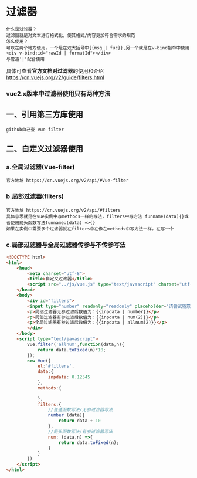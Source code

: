 # 过滤器
    什么是过滤器？
    过滤器就是对文本进行格式化，使其格式/内容更加符合需求的规范
    怎么使用？
    可以在两个地方使用，一个是在双大括号中{{msg | fuc}},另一个就是在v-bind指令中使用<div v-bind:id="rawId | formatId"></div>
    与管道'|'配合使用
具体可查看**官方文档对过滤器**的使用和介绍 https://cn.vuejs.org/v2/guide/filters.html

### vue2.x版本中过滤器使用只有两种方法
## 一、引用第三方库使用
    github自己查 vue filter
## 二、自定义过滤器使用
### a.全局过滤器(Vue-filter)
    官方地址 https://cn.vuejs.org/v2/api/#Vue-filter
### b.局部过滤器(filters)
    官方地址 https://cn.vuejs.org/v2/api/#filters
    具体意思就是在vue实例中与methods一样的写法，filters中写方法 funname(data){}或者使用箭头函数写法funname:(data) =>{}
    如果在实例中需要多个过滤器就在filters中在像在methods中写方法一样，在写一个
### c.局部过滤器与全局过滤器传参与不传参写法
```html
<!DOCTYPE html>
<html>
	<head>
		<meta charset="utf-8">
		<title>自定义过滤器</title>
		<script src="../js/vue.js" type="text/javascript" charset="utf-8"></script>
	</head>
	<body>
		<div id="filters">
		<input type="number" readonly="readonly" placeholder="请尝试随意输入数值" v-model="inpdata"/>
		<p>局部过滤器无参过滤后数值为：{{inpdata | number}}</p>
		<p>局部过滤器有参过滤后数值为：{{inpdata | num(2)}}</p>
		<p>全局过滤器有参过滤后数值为：{{inpdata | allnum(2)}}</p>
		</div>
	</body>
	<script type="text/javascript">
		Vue.filter('allnum',function(data,n){
			return data.toFixed(n)*10;
		});
		new Vue({
			el:'#filters',
			data:{
				inpdata: 0.12545
			},
			methods:{
				
			},
			filters:{
				//普通函数写法/无参过滤器写法
				number (data){
					return data + 10
				},
				//箭头函数写法/有参过滤器写法
				num: (data,n) =>{
					return data.toFixed(n);
				}
			}
		})
	</script>
</html>

```

